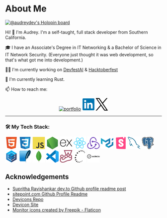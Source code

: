 # About Me

[![@audreydev's Holopin board](https://holopin.io/api/user/board?user=audreydev)](https://holopin.io/@audreydev)


Hi! 👋 I'm Audrey.  I'm a self-taught, full stack developer from Southern California. 

🎓 I have an Associate's Degree in IT Networking & a Bachelor of Science in IT Network Security. (Everyone just thought it was web development, so that's what got me into development.)

👩‍💻 I'm currently working on [DevfestAI](https://devfest.ai/) & [Hacktoberfest](hacktoberfest.com)

🧠 I'm currently learning Rust.

📫 How to reach me: 
<br/>
<div align='center'>
<a href="https://audreyd.dev/"><img src="https://i.postimg.cc/G2fp62py/responsive.png" title="portfolioIcon" alt="portfolio" width="40" height="40"></a>
<a href="https://www.linkedin.com/in/audrey-delgado-dev/"> <img src="https://github.com/devicons/devicon/blob/master/icons/linkedin/linkedin-original.svg" title="LinkedIn" alt="LinkedIn" width="40" height="40"></a> 
<a href="https://x.com/Audrey_Lin_D"><img src="https://github.com/devicons/devicon/blob/master/icons/twitter/twitter-original.svg" title="twitter" alt="twitter" width="40" height="40"></a>
</div>

---

### 🛠 My Tech Stack: 
<div>
<img src="https://github.com/devicons/devicon/blob/master/icons/html5/html5-original.svg" title="html5" alt="html5" width="40" height="40">
<img src="https://github.com/devicons/devicon/blob/master/icons/css3/css3-original.svg" title="css3" alt="css3" width="40" height="40">
<img src="https://github.com/devicons/devicon/blob/master/icons/javascript/javascript-original.svg" title="Javascript" alt="Javascript" width="40" height="40">
<img src="https://github.com/devicons/devicon/blob/master/icons/nodejs/nodejs-original.svg" title="NodeJS" alt="NodeJS" width="40" height="40">
<img src="https://github.com/devicons/devicon/blob/master/icons/express/express-original.svg" title="Express" alt="Express" width="40" height="40">
<img src="https://github.com/devicons/devicon/blob/master/icons/react/react-original.svg" title="react" alt="react" width="40" height="40">
<img src="https://github.com/devicons/devicon/blob/master/icons/redux/redux-original.svg" title="redux" alt="redux" width="40" height="40">
<img src="https://github.com/devicons/devicon/blob/master/icons/materialui/materialui-original.svg" title="materialUI" alt="materialUI" width="40" height="40">
<img src="https://github.com/devicons/devicon/blob/master/icons/storybook/storybook-original.svg" title="storybook" alt="storybook" width="40" height="40">
<img src="https://github.com/devicons/devicon/blob/master/icons/mysql/mysql-original.svg" title="mySQL" alt="mySQL" width="40" height="40">
<img src="https://github.com/devicons/devicon/blob/master/icons/postgresql/postgresql-original.svg" title="PostGreSQL" alt="PostGreSQL" width="40" height="40">
<img src="https://github.com/devicons/devicon/blob/master/icons/sequelize/sequelize-original.svg" title="sequelize" alt="sequelize" width="40" height="40">
<img src="https://github.com/devicons/devicon/blob/master/icons/sqlite/sqlite-original.svg" title="sqlite" alt="sqlite" width="40" height="40">
<img src="https://github.com/devicons/devicon/blob/master/icons/mongodb/mongodb-original.svg" title="mongodb" alt="mongodb" width="40" height="40">
<img src="https://github.com/devicons/devicon/blob/master/icons/vscode/vscode-original.svg" title="VSCode" alt="VSCode" width="40" height="40">
<img src="https://github.com/devicons/devicon/blob/master/icons/jest/jest-plain.svg" title="jest" alt="jest" width="40" height="40">
<img src="https://github.com/devicons/devicon/blob/master/icons/ssh/ssh-original.svg" title="ssh" alt="ssh" width="40" height="40">
<img src="https://github.com/devicons/devicon/blob/master/icons/socketio/socketio-original-wordmark.svg" 
title="socket.io" alt="socket.io" width="40" height="40">
</div>


## Acknowledgements
- [Supritha Ravishankar dev.to Github profile readme post](https://dev.to/supritha/how-to-have-an-awesome-github-profile-1969)
- [sitepoint.com Github Profile Readme](https://www.sitepoint.com/github-profile-readme/)
- [Devicons Repo](https://github.com/devicons/devicon/)
- [Devicon Site](https://devicon.dev/)
- <a href="https://www.flaticon.com/free-icons/monitor" title="monitor icons">Monitor icons created by Freepik - Flaticon</a>
